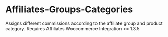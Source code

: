 Affiliates-Groups-Categories
============================

Assigns different commissions according to the affiliate group and product category.
Requires Affiliates Woocommerce Integration >= 1.3.5
